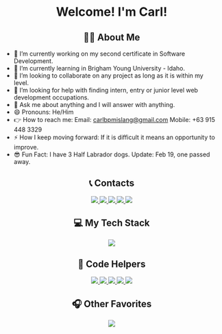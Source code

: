 <!--
**mislangc/mislangc** is a ✨ _special_ ✨ repository because its `README.md` (this file) appears on your GitHub profile.

Here are some ideas to get you started:
-->
<h1 align="center">Welcome! I'm Carl!</h1>

<h2 align="center">🕵️‍♂️ About Me</h2>

- 🔭 I’m currently working on my second certificate in Software Development.
- 🌱 I’m currently learning in Brigham Young University - Idaho.
- 👯 I’m looking to collaborate on any project as long as it is within my level.
- 🤔 I’m looking for help with finding intern, entry or junior level web development occupations.
- 💬 Ask me about anything and I will answer with anything. 
- 😄 Pronouns: He/Him
- 👉 How to reach me: Email: carlbpmislang@gmail.com Mobile: +63 915 448 3329
- ⚡ How I keep moving forward: If it is difficult it means an opportunity to improve.
- 😎 Fun Fact: I have 3 Half Labrador dogs. Update: Feb 19, one passed away.

<h2 align="center">📞 Contacts</h2>

<p align="center"> 
  <a href="https://skillicons.dev">
    <img src="https://img.shields.io/badge/Discord-%235865F2.svg?style=for-the-badge&logo=discord&logoColor=white">
  </a>
  <a href="https://linkedin.com/in/carlbpmislang1419" target="_blank">
    <img src="https://img.shields.io/badge/linkedin-%230077B5.svg?style=for-the-badge&logo=linkedin&logoColor=white">
  </a>
  <a href="https://skillicons.dev">
    <img src="https://img.shields.io/badge/Facebook-%231877F2.svg?style=for-the-badge&logo=Facebook&logoColor=white">
  </a>
  <a href="https://skillicons.dev">
    <img src="https://img.shields.io/badge/Gmail-D14836?style=for-the-badge&logo=gmail&logoColor=white">
  </a>
  <a href="https://skillicons.dev">
    <img src="https://img.shields.io/badge/WhatsApp-25D366?style=for-the-badge&logo=whatsapp&logoColor=white">
  </a>
</p>


<h2 align="center">💻 My Tech Stack</h2>
<p align="center"> 
  <a href="https://skillicons.dev">
    <img src="https://skillicons.dev/icons?i=html,css,js,py,cs,mysql,postgres,vscode,git,github" />
  </a>
</p>

<h2 align="center">🧠 Code Helpers</h2>
<p align="center">
  <a href="https://skillicons.dev">
    <img src="https://img.shields.io/badge/Codecademy-FFF0E5?style=for-the-badge&logo=codecademy&logoColor=1F243A">
  </a>
  <a href="https://skillicons.dev">
    <img src="https://img.shields.io/badge/MDN_Web_Docs-black?style=for-the-badge&logo=mdnwebdocs&logoColor=white">
  </a>
  <a href="https://skillicons.dev">
    <img src="https://img.shields.io/badge/-Stackoverflow-FE7A16?style=for-the-badge&logo=stack-overflow&logoColor=white">
  </a>
  <a href="https://skillicons.dev">
    <img src="https://img.shields.io/badge/Codepen-000000?style=for-the-badge&logo=codepen&logoColor=white">
  </a>
  <a href="https://skillicons.dev">
    <img src="https://img.shields.io/badge/GeeksforGeeks-gray?style=for-the-badge&logo=geeksforgeeks&logoColor=35914c">
  </a>
</p>

<h2 align="center">🎧 Other Favorites</h2>
<p align="center">
  <a href="https://skillicons.dev">
    <img src="https://img.shields.io/badge/YouTube-%23FF0000.svg?style=for-the-badge&logo=YouTube&logoColor=white">
  </a>
</p>
